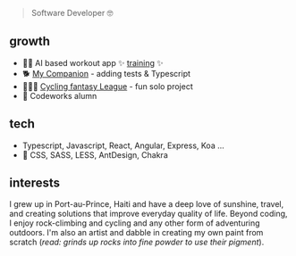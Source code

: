 > Software Developer 🤓

## growth

- 🤸🏻  AI based workout app ✨ [training](https://github.com/natashajvandam/final-project-GymAlytics) ✨
- 🐕  [My Companion](https://github.com/natashajvandam/solo-project-pet-app) - adding tests & Typescript
- 🚴🏻‍♂️  [Cycling fantasy League](https://github.com/natashajvandam/fantacy_cycling) - fun solo project
- 🌱  Codeworks alumn

## tech

- Typescript, Javascript, React, Angular, Express, Koa ... 
- 🎨  CSS, SASS, LESS, AntDesign, Chakra

## interests

I grew up in Port-au-Prince, Haiti and have a deep love of sunshine, travel, and creating solutions that improve everyday quality of life. Beyond coding, I enjoy rock-climbing and cycling and any other form of adventuring outdoors. I'm also an artist and dabble in creating my own paint from scratch (*read: grinds up rocks into fine powder to use their pigment*). 
